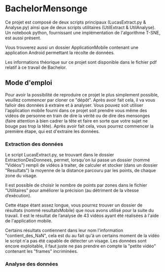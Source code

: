 # BachelorMensonge

Ce projet est composé de deux scripts principaux (LucasExtract.py & Analyse.py) ainsi que de deux scripts utilitaires (UtilExtract & UtilAnalyse). Un notebook python, fournissant une implémentation de l'algorithme T-SNE, est aussi présent. 

Vous trouverez aussi un dossier ApplicationMobile contenant une application Android permettant la récolte de données.

Les informations théorique sur ce projet sont disponible dans le fichier pdf relatif à ce travail de Bachelor.

## Mode d'emploi

Pour avoir la possibilité de reproduire ce projet le plus simplement possible, veuillez commencer par cloner ce "dépôt". Après avoir fait cela, il va vous falloir des données à extraire et à analyser. Vous pouvez soit utiliser l'application mobile fourni dans ce projet soit prendre vous même des vidéos de personne en train de dire la vérité ou de dire des mensonges (faire attention à bien cadrer la tête et faire en sorte que votre sujet ne bouge pas trop la tête). Après avoir fait cela, vous pourrez commencer la première étape, qui est d'extraire les données.

### Extraction des données 

Le script LucasExtract.py, se trouvant dans le dossier ExtractionDesDonnees, permet, lorsqu'on lui passe un dossier (nommé "Vidéos") rempli de vidéos à traiter, de calculer et stocker (dans un dossier "Resultats") la moyenne de la distance parcouru par les points, de chaque zone du visage.

Il est possible de choisir le nombre de points par zones dans le fichier "Utilitaires" pour améliorer la précision (au détriment de la vitesse d’exécution). 

Cette étape étant assez longue, vous pourrez trouver un dossier de résultats (nommé resultatsMobile) que nous avons utilisé pour la suite du travail. Il est le résultat de l’analyse de 43 vidéos ayant été réalisées à l'aide de l'application mobile. 

Certains résultats contiennent dans leur nom l'information "contient_des_NaN", cela est du au fait qu'à un certains moment de la vidéo le script n'a pas été capable de détecter un visage. Les données sont encore exploitable, il faut juste ne pas prendre en compte la "petite vidéo" contenant les "frames" incriminées.

### Analyse des données





